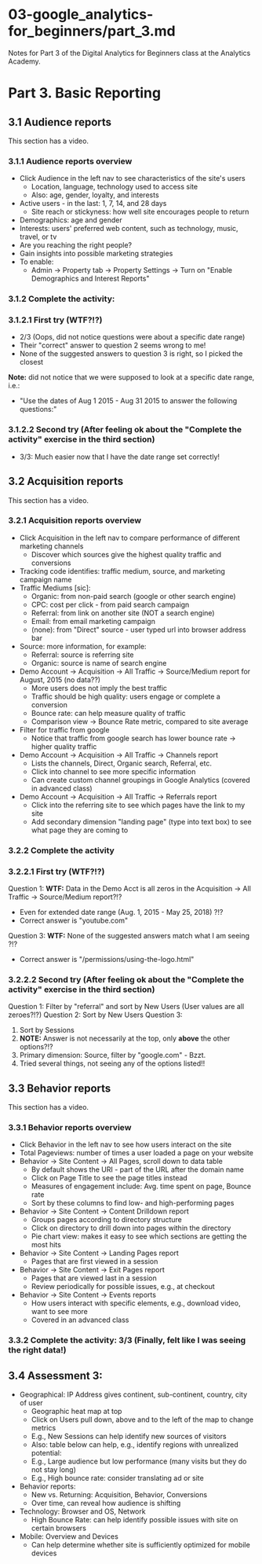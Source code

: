 # 03-google_analytics-for_beginners/part_3.md

Notes for Part 3 of the Digital Analytics for Beginners class at the Analytics Academy.

# Part 3. Basic Reporting

## 3.1 Audience reports

This section has a video.

### 3.1.1 Audience reports overview

- Click Audience in the left nav to see characteristics of the site's users
  - Location, language, technology used to access site
  - Also: age, gender, loyalty, and interests
- Active users - in the last: 1, 7, 14, and 28 days
  - Site reach or stickyness: how well site encourages people to return
- Demographics: age and gender
- Interests: users' preferred web content, such as technology, music, travel, or tv
- Are you reaching the right people?
- Gain insights into possible marketing strategies
- To enable:
  - Admin -> Property tab -> Property Settings -> Turn on "Enable Demographics and Interest Reports"

### 3.1.2 Complete the activity:

### 3.1.2.1 First try (WTF?!?)

- 2/3 (Oops, did not notice questions were about a specific date range)
- Their "correct" answer to question 2 seems wrong to me!
- None of the suggested answers to question 3 is right, so I picked the closest

**Note:** did not notice that we were supposed to look at a specific date range, i.e.:

- "Use the dates of Aug 1 2015 - Aug 31 2015 to answer the following questions:"

### 3.1.2.2 Second try (After feeling ok about the "Complete the activity" exercise in the third section)

- 3/3: Much easier now that I have the date range set correctly!

## 3.2 Acquisition reports

This section has a video.

### 3.2.1 Acquisition reports overview

- Click Acquisition in the left nav to compare performance of different marketing channels
  - Discover which sources give the highest quality traffic and conversions
- Tracking code identifies: traffic medium, source, and marketing campaign name
- Traffic Mediums [sic]:
  - Organic: from non-paid search (google or other search engine)
  - CPC: cost per click - from paid search campaign
  - Referral: from link on another site (NOT a search engine)
  - Email: from email marketing campaign
  - (none): from "Direct" source - user typed url into browser address bar
- Source: more information, for example:
  - Referral: source is referring site
  - Organic: source is name of search engine
- Demo Account -> Acquisition -> All Traffic -> Source/Medium report for August, 2015 (no data??)
  - More users does not imply the best traffic
  - Traffic should be high quality: users engage or complete a conversion
  - Bounce rate: can help measure quality of traffic
  - Comparison view -> Bounce Rate metric, compared to site average
- Filter for traffic from google
  - Notice that traffic from google search has lower bounce rate -> higher quality traffic
- Demo Account -> Acquisition -> All Traffic -> Channels report
  - Lists the channels, Direct, Organic search, Referral, etc.
  - Click into channel to see more specific information
  - Can create custom channel groupings in Google Analytics (covered in advanced class)
- Demo Account -> Acquisition -> All Traffic -> Referrals report
  - Click into the referring site to see which pages have the link to my site
  - Add secondary dimension "landing page" (type into text box) to see what page they are coming to

### 3.2.2 Complete the activity

### 3.2.2.1 First try (WTF?!?)

Question 1: **WTF:** Data in the Demo Acct is all zeros in the Acquisition -> All Traffic -> Source/Medium report?!?
- Even for extended date range (Aug. 1, 2015 - May 25, 2018) ?!?
- Correct answer is "youtube.com"

Question 3: **WTF:** None of the suggested answers match what I am seeing ?!?
- Correct answer is "/permissions/using-the-logo.html"

### 3.2.2.2 Second try (After feeling ok about the "Complete the activity" exercise in the third section)

Question 1: Filter by "referral" and sort by New Users (User values are all zeroes?!?)
Question 2: Sort by New Users
Question 3:
1. Sort by Sessions
1. **NOTE:** Answer is not necessarily at the top, only **above** the other options?!?
1. Primary dimension: Source, filter by "google.com" - Bzzt.
1. Tried several things, not seeing any of the options listed!!

## 3.3 Behavior reports

This section has a video.

### 3.3.1 Behavior reports overview

- Click Behavior in the left nav to see how users interact on the site
- Total Pageviews: number of times a user loaded a page on your website
- Behavior -> Site Content -> All Pages, scroll down to data table
  - By default shows the URI - part of the URL after the domain name
  - Click on Page Title to see the page titles instead
  - Measures of engagement include: Avg. time spent on page, Bounce rate
  - Sort by these columns to find low- and high-performing pages
- Behavior -> Site Content -> Content Drilldown report
  - Groups pages according to directory structure
  - Click on directory to drill down into pages within the directory
  - Pie chart view: makes it easy to see which sections are getting the most hits
- Behavior -> Site Content -> Landing Pages report
  - Pages that are first viewed in a session
- Behavior -> Site Content -> Exit Pages report
  - Pages that are viewed last in a session
  - Review periodically for possible issues, e.g., at checkout
- Behavior -> Site Content -> Events reports
  - How users interact with specific elements, e.g., download video, want to see more
  - Covered in an advanced class

### 3.3.2 Complete the activity: 3/3 (Finally, felt like I was seeing the right data!)

## 3.4 Assessment 3:


- Geographical: IP Address gives continent, sub-continent, country, city of user
  - Geographic heat map at top
  - Click on Users pull down, above and to the left of the map to change metrics
  - E.g., New Sessions can help identify new sources of visitors
  - Also: table below can help, e.g., identify regions with unrealized potential:
  - E.g., Large audience but low performance (many visits but they do not stay long)
  - E.g., High bounce rate: consider translating ad or site
- Behavior reports:
  - New vs. Returning: Acquisition, Behavior, Conversions
  - Over time, can reveal how audience is shifting
- Technology: Browser and OS, Network
  - High Bounce Rate: can help identify possible issues with site on certain browsers
- Mobile: Overview and Devices
  - Can help determine whether site is sufficiently optimized for mobile devices
